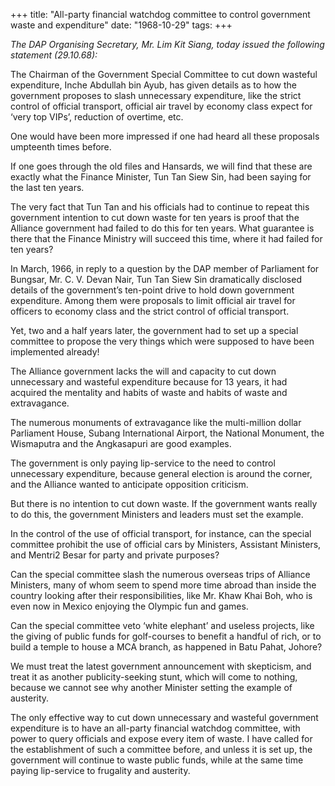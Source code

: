 +++ 
title: "All-party financial watchdog committee to control government waste and expenditure"
date: "1968-10-29"
tags:
+++

_The DAP Organising Secretary, Mr. Lim Kit Siang, today issued the following statement (29.10.68):_

The Chairman of the Government Special Committee to cut down wasteful expenditure, Inche Abdullah bin Ayub, has given details as to how the government proposes to slash unnecessary expenditure, like the strict control of official transport, official air travel by economy class expect for ‘very top VIPs’, reduction of overtime, etc.

One would have been more impressed if one had heard all these proposals umpteenth times before.

If one goes through the old files and Hansards, we will find that these are exactly what the Finance Minister, Tun Tan Siew Sin, had been saying for the last ten years.

The very fact that Tun Tan and his officials had to continue to repeat this government intention to cut down waste for ten years is proof that the Alliance government had failed to do this for ten years. What guarantee is there that the Finance Ministry will succeed this time, where it had failed for ten years?</u>

In March, 1966, in reply to a question by the DAP member of Parliament for  Bungsar, Mr. C. V. Devan Nair, Tun Tan Siew Sin dramatically disclosed details of the government’s ten-point drive to hold down government expenditure. Among them were proposals to limit official air travel for officers to economy class and the strict control of official transport.

Yet, two and a half years later, the government had to set up a special committee to propose the very things which were supposed to have been implemented already!

The Alliance government lacks the will and capacity to cut down unnecessary and wasteful expenditure because for 13 years, it had acquired the mentality and habits of waste and habits of waste and extravagance.

The numerous monuments of extravagance like the multi-million dollar Parliament House, Subang International Airport, the National Monument, the Wismaputra and the Angkasapuri are good examples.

The government is only paying lip-service to the need to control unnecessary expenditure, because general election is around the corner, and the Alliance wanted to anticipate opposition criticism.

But there is no intention to cut down waste. If the government wants really to do this, the government Ministers and leaders must set the example.

In the control of the use of official transport, for instance, can the special committee prohibit the use of official cars by Ministers, Assistant Ministers, and Mentri2 Besar for party and private purposes?

Can the special committee slash the numerous overseas trips of Alliance Ministers, many of whom seem to spend more time abroad than inside the country looking after their responsibilities, like Mr. Khaw Khai Boh, who is even now in Mexico enjoying the Olympic fun and games.

Can the special committee veto ‘white elephant’ and useless projects, like the giving of public funds for golf-courses to benefit a handful of rich, or to build a temple to house a MCA branch, as happened in Batu Pahat, Johore?

We must treat the latest government announcement with skepticism, and treat it as another publicity-seeking stunt, which will come to nothing, because we cannot see why another Minister setting the example of austerity.

The only effective way to cut down unnecessary and wasteful government expenditure is to have an all-party financial watchdog committee, with power to query officials and expose every item of waste. I have called for the establishment of such a committee before, and unless it is set up, the government will continue to waste public funds, while at the same time paying lip-service to frugality and austerity. 
